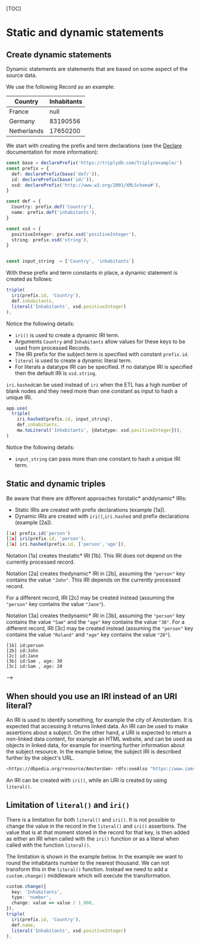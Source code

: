 [TOC]

# Static and dynamic statements
## Create dynamic statements

Dynamic statements are statements that are based on some aspect of the source data.

We use the following Record as an example:

| Country     | Inhabitants |
| ----------- | ----------- |
| France      | null        |
| Germany     | 83190556    |
| Netherlands | 17650200    |

We start with creating the prefix and term declarations (see the [Declare](/triply-etl/declare) documentation for more information):

```ts
const base = declarePrefix('https://triplydb.com/Triply/example/')
const prefix = {
  def: declarePrefix(base('def/')),
  id: declarePrefix(base('id/')),
  xsd: declarePrefix('http://www.w3.org/2001/XMLSchema#'),
}

const def = {
  Country: prefix.def('Country'),
  name: prefix.def('inhabitants'),
}

const xsd = {
  positiveInteger: prefix.xsd('positiveInteger'),
  string: prefix.xsd('string'),
}


const input_string  = ['Country', 'inhabitants']
```

With these prefix and term constants in place, a dynamic statement is created as follows:

```ts
triple(
  iri(prefix.id, 'Country'),
  def.inhabitants,
  literal('Inhabitants', xsd.positiveInteger)
),
```

Notice the following details:
- `iri()` is used to create a dynamic IRI term.
- Arguments `Country` and `Inhabitants` allow values for these keys to be used from processed Records.
- The IRI prefix for the subject term is specified with constant `prefix.id`.
- `literal` is used to create a dynamic literal term.
- For literals a datatype IRI can be specified.  If no datatype IRI is specified then the default IRI is `xsd.string`.

`iri.hashed`can be used instead of `iri` when the ETL has a high number of blank nodes and they need more than one constant as input to hash a unique IRI.

```ts
app.use(
  triple(
    iri.hashed(prefix.id, input_string),
    def.inhabitants,
    mw.toLiteral('Inhabitants', {datatype: xsd.positiveInteger})),
)
```

Notice the following details:
- `input_string` can pass more than one constant to hash a unique IRI term.

## Static and dynamic triples

Be aware that there are different approaches forstatic* anddynamic* IRIs:

- Static IRIs are created with prefix declarations (example [1a]).
- Dynamic IRIs are created with `iri()`,`iri.hashed` and prefix declarations (example [2a]).

```ts
[1a] prefix.id('person')
[2a] iri(prefix.id, 'person'),
[3a] iri.hashed(prefix.id, ['person','age']),

```

Notation [1a] creates thestatic* IRI [1b].  This IRI does not depend on the currently processed record.

Notation [2a] creates thedynamic* IRI in [2b], assuming the `"person"` key contains the value `"John"`.  This IRI depends on the currently processed record.

For a different record, IRI [2c] may be created instead (assuming the `"person"` key contains the value `"Jane"`).

Notation [3a] creates thedynamic* IRI in [3b], assuming the `"person"` key contains the value `"Sam"` and the
`"age"` key contains the value `"30"`. For a different record, IRI [3c] may be created instead (assuming the `"person"` key contains the value `"Roland"` and `"age"` key contains the value `"20"`).

```turtle
[1b] id:person
[2b] id:John
[2c] id:Jane
[3b] id:Sam , age: 30
[3c] id:Sam , age: 20
```
-->

## When should you use an IRI instead of an URI literal?

An IRI is used to identify something, for example the city of Amsterdam. It is expected that accessing it returns linked data. An IRI can be used to make assertions about a subject. On the other hand, a URI is expected to return a non-linked data content, for example an HTML website, and can be used as objects in linked data, for example for inserting further information about the subject resource.
In the example below, the subject IRI is described further by the object's URL.

```sh
<https://dbpedia.org/resource/Amsterdam> rdfs:seeAlso "https://www.iamsterdam.com"^^xsd:anyURI.
```

An IRI can be created with `iri()`, while an URI is created by using `literal()`.

## Limitation of `literal()` and `iri()`

There is a limitation for both `literal()` and `iri()`.  It is not possible to change the value in the record in the `literal()` and `iri()` assertions.  The value that is at that moment stored in the record for that key, is then added as either an IRI when called with the `iri()` function or as a literal when called with the function `literal()`.

The limitation is shown in the example below.  In the example we want to round the inhabitants number to the nearest thousand. We can not transform this in the `literal()` function.  Instead we need to add a `custom.change()` middleware which will execute the transformation.

```ts
custom.change({
  key: 'Inhabitants',
  type: 'number',
  change: value => value / 1_000,
}),
triple(
  iri(prefix.id, 'Country'),
  def.name,
  literal('Inhabitants', xsd.positiveInteger)
),
```
